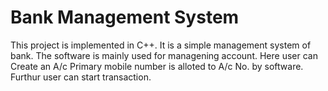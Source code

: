 # Bank Management System 
This project is implemented in C++.
It is a simple management system of bank.
The software is mainly used for managening account.
Here user can 
Create an A/c
Primary mobile number is alloted to A/c No. by software. 
Furthur user can start transaction.
